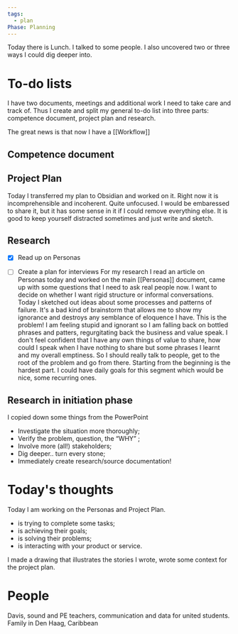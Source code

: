 ```yaml
---
tags:
  - plan
Phase: Planning
---
```

Today there is Lunch. I talked to some people. I also uncovered two or three ways I could dig deeper into.
# To-do lists
I have two documents, meetings and additional work I need to take care and track of. Thus I create and split my general to-do list into three parts: competence document, project plan and research. 

The great news is that now I have a [[Workflow]]
## Competence document

## Project Plan
Today I transferred my plan to Obsidian and worked on it. Right now it is incomprehensible and incoherent. Quite unfocused. I would be embaressed to share it, but it has some sense in it if I could remove everything else. It is good to keep yourself distracted sometimes and just write and sketch.
## Research
- [x] Read up on Personas
* [ ] Create a plan for interviews
For my research I read an article on Personas today and worked on the main [[Personas]] document, came up with some questions that I need to ask real people now. I want to decide on whether I want rigid structure or informal conversations. Today I sketched out ideas about some processes and patterns of failure. It's a bad kind of brainstorm that allows me to show my ignorance and destroys any semblance of eloquence I have. This is the problem! I am feeling stupid and ignorant so I am falling back on bottled phrases and patters, regurgitating back the business and value speak. I don't feel confident that I have any own things of value to share, how could I speak when I have nothing to share but some phrases I learnt and my overall emptiness. So I should really talk to people, get to the root of the problem and go from there. Starting from the beginning is the hardest part.
I could have daily goals for this segment which would be nice, some recurring ones.
## Research in initiation phase
I copied down some things from the PowerPoint
- Investigate the situation more thoroughly;
- Verify the problem, question, the “WHY” ;
- Involve more (all!) stakeholders;
- Dig deeper.. turn every stone;
- Immediately create research/source documentation!
# Today's thoughts
Today I am working on the Personas and Project Plan.
- is trying to complete some tasks;
- is achieving their goals;
- is solving their problems;
- is interacting with your product or service.

I made a drawing that illustrates the stories I wrote, wrote some context for the project plan.
# People

Davis, sound and PE teachers, communication and data for united students. Family in Den Haag, Caribbean 